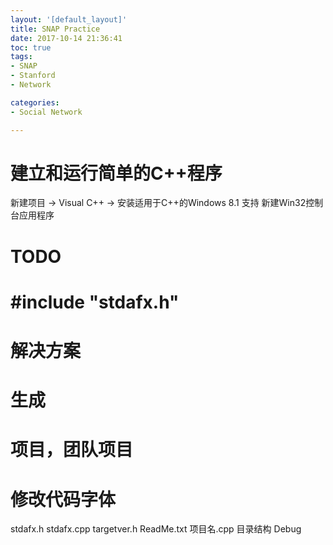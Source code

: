 ```yaml
---
layout: '[default_layout]'   
title: SNAP Practice                  
date: 2017-10-14 21:36:41  
toc: true                  
tags:                        
- SNAP
- Stanford 
- Network

categories:                  
- Social Network

---
```


# 建立和运行简单的C++程序
新建项目 -> Visual C++ -> 安装适用于C++的Windows 8.1 支持
新建Win32控制台应用程序



# TODO

# #include "stdafx.h"

# 解决方案
# 生成
# 项目，团队项目
# 修改代码字体

stdafx.h
stdafx.cpp
targetver.h
ReadMe.txt
项目名.cpp
目录结构
Debug